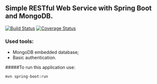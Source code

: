 ## Simple RESTful Web Service with Spring Boot and MongoDB.

[![Build Status](https://travis-ci.org/OKaluzny/spring-rest-api-mongodb.svg?branch=master)](https://travis-ci.org/OKaluzny/spring-rest-api-mongodb)
[![Coverage Status](https://coveralls.io/repos/github/OKaluzny/spring-rest-api-mongodb/badge.svg?branch=master)](https://coveralls.io/github/OKaluzny/spring-rest-api-mongodb?branch=master)

### Used tools:
* MongoDB embedded database;
* Basic authentication.

#####To run this application use:

```bash
mvn spring-boot:run
```
